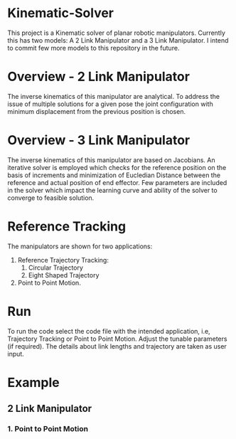 # Kinematic-Solver
This project is a Kinematic solver of planar robotic manipulators. Currently this has two models: A 2 Link Manipulator and a 3 Link Manipulator. I intend to commit few more models to this repository in the future.

# Overview - 2 Link Manipulator
The inverse kinematics of this manipulator are analytical. To address the issue of multiple solutions for a given pose the joint configuration with minimum displacement from the previous position is chosen.

# Overview - 3 Link Manipulator
The inverse kinematics of this manipulator are based on Jacobians. An iterative solver is employed which checks for the reference position on the basis of increments and minimization of Eucledian Distance between the reference and actual position of end effector. Few parameters are included in the solver which impact the learning curve and ability of the solver to converge to feasible solution.

# Reference Tracking
The manipulators are shown for two applications: 
1. Reference Trajectory Tracking:
    1. Circular Trajectory
    1. Eight Shaped Trajectory
1. Point to Point Motion.

# Run
To run the code select the code file with the intended application, i.e, Trajectory Tracking or Point to Point Motion. Adjust the tunable parameters (if required). The details about link lengths and trajectory are taken as user input.

# Example

## 2 Link Manipulator
### 1. Point to Point Motion

